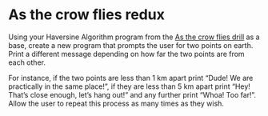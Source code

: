 
# As the crow flies redux

Using your Haversine Algorithm program from the [As the crow flies drill](../as_the_crow_flies) as a base, create a new program that prompts the user for two points on earth. Print a different message depending on how far the two points are from each other.

For instance, if the two points are less than 1 km apart print “Dude! We are practically in the same place!”, if they are less than 5 km apart print “Hey! That’s close enough, let’s hang out!” and any further print “Whoa! Too far!”.  Allow the user to repeat this process as many times as they wish.
